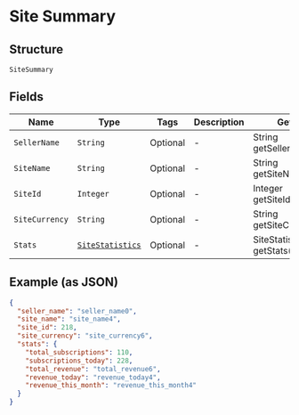 
# Site Summary

## Structure

`SiteSummary`

## Fields

| Name | Type | Tags | Description | Getter | Setter |
|  --- | --- | --- | --- | --- | --- |
| `SellerName` | `String` | Optional | - | String getSellerName() | setSellerName(String sellerName) |
| `SiteName` | `String` | Optional | - | String getSiteName() | setSiteName(String siteName) |
| `SiteId` | `Integer` | Optional | - | Integer getSiteId() | setSiteId(Integer siteId) |
| `SiteCurrency` | `String` | Optional | - | String getSiteCurrency() | setSiteCurrency(String siteCurrency) |
| `Stats` | [`SiteStatistics`](../../doc/models/site-statistics.md) | Optional | - | SiteStatistics getStats() | setStats(SiteStatistics stats) |

## Example (as JSON)

```json
{
  "seller_name": "seller_name0",
  "site_name": "site_name4",
  "site_id": 218,
  "site_currency": "site_currency6",
  "stats": {
    "total_subscriptions": 110,
    "subscriptions_today": 228,
    "total_revenue": "total_revenue6",
    "revenue_today": "revenue_today4",
    "revenue_this_month": "revenue_this_month4"
  }
}
```

